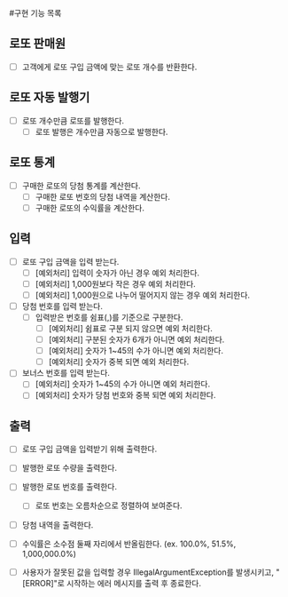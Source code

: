 #구현 기능 목록
## 로또 판매원
- [ ] 고객에게 로또 구입 금액에 맞는 로또 개수를 반환한다.

## 로또 자동 발행기
- [ ] 로또 개수만큼 로또를 발행한다.
  - [ ] 로또 발행은 개수만큼 자동으로 발행한다.

## 로또 통계
- [ ] 구매한 로또의 당첨 통계를 계산한다. 
  - [ ] 구매한 로또 번호의 당첨 내역을 계산한다.
  - [ ] 구매한 로또의 수익률을 계산한다. 

## 입력
- [ ] 로또 구입 금액을 입력 받는다. 
  - [ ] [예외처리] 입력이 숫자가 아닌 경우 예외 처리한다.
  - [ ] [예외처리] 1,000원보다 작은 경우 예외 처리한다.
  - [ ] [예외처리] 1,000원으로 나누어 떨어지지 않는 경우 예외 처리한다.
- [ ] 당첨 번호를 입력 받는다. 
  - [ ] 입력받은 번호를 쉼표(,)를 기준으로 구분한다.
    - [ ] [예외처리] 쉼표로 구분 되지 않으면 예외 처리한다.
    - [ ] [예외처리] 구분된 숫자가 6개가 아니면 예외 처리한다.
    - [ ] [예외처리] 숫자가 1~45의 수가 아니면 예외 처리한다.
    - [ ] [예외처리] 숫자가 중복 되면 예외 처리한다.
- [ ] 보너스 번호를 입력 받는다.
  - [ ] [예외처리] 숫자가 1~45의 수가 아니면 예외 처리한다.
  - [ ] [예외처리] 숫자가 당첨 번호와 중복 되면 예외 처리한다.

## 출력
- [ ] 로또 구입 금액을 입력받기 위해 출력한다.
- [ ] 발행한 로또 수량을 출력한다.
- [ ] 발행한 로또 번호를 출력한다. 
  - [ ] 로또 번호는 오름차순으로 정렬하여 보여준다.
- [ ] 당첨 내역을 출력한다.
- [ ] 수익률은 소수점 둘째 자리에서 반올림한다. (ex. 100.0%, 51.5%, 1,000,000.0%)
- [ ] 사용자가 잘못된 값을 입력할 경우 IllegalArgumentException를 발생시키고, "[ERROR]"로 시작하는 에러 메시지를 출력 후 종료한다.

